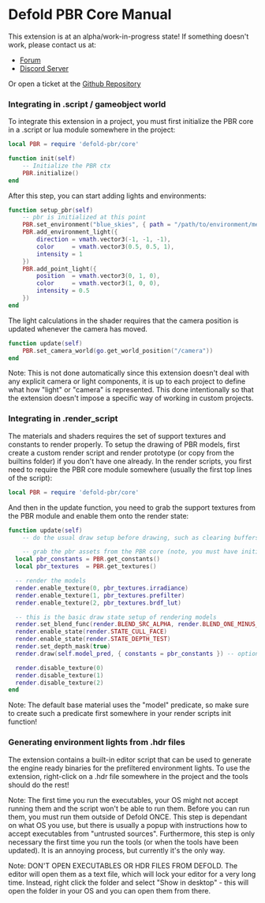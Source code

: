# Defold PBR Core Manual

This extension is at an alpha/work-in-progress state! If something doesn't work, please contact us at:

* [Forum](https://forum.defold.com/)
* [Discord Server](https://discord.gg/6eSFn3U5)

Or open a ticket at the [Github Repository](https://github.com/Jhonnyg/defold-pbr)


### Integrating in .script / gameobject world
To integrate this extension in a project, you must first initialize the PBR core in a .script or lua module somewhere in the project:

```lua
local PBR = require 'defold-pbr/core'

function init(self)
	-- Initialize the PBR ctx
	PBR.initialize()
end
```

After this step, you can start adding lights and environments:

```lua
function setup_pbr(self)
	-- pbr is initialized at this point
	PBR.set_environment("blue_skies", { path = "/path/to/environment/meta" })
	PBR.add_environment_light({
		direction = vmath.vector3(-1, -1, -1),
		color     = vmath.vector3(0.5, 0.5, 1),
		intensity = 1
	})
	PBR.add_point_light({
		position  = vmath.vector3(0, 1, 0),
		color     = vmath.vector3(1, 0, 0),
		intensity = 0.5
	})
end
```

The light calculations in the shader requires that the camera position is updated whenever the camera has moved.
```lua
function update(self)
	PBR.set_camera_world(go.get_world_position("/camera"))
end
```

Note: This is not done automatically since this extension doesn't deal with any explicit camera or light components, it is up to each project to define what how "light" or "camera" is represented. This done intentionally so that the extension doesn't impose a specific way of working in custom projects.


### Integrating in .render_script

The materials and shaders requires the set of support textures and constants to render properly. To setup the drawing of PBR models, first create a custom render script and render prototype (or copy from the builtins folder) if you don't have one already. In the render scripts, you first need to require the PBR core module somewhere (usually the first top lines of the script):

```lua
local PBR = require 'defold-pbr/core'
```

And then in the update function, you need to grab the support textures from the PBR module and enable them onto the render state:
```lua
function update(self)
	-- do the usual draw setup before drawing, such as clearing buffers etc. The default builtin script takes care of the basic setup here

	-- grab the pbr assets from the PBR core (note, you must have initialized the module first!)
  local pbr_constants = PBR.get_constants()
  local pbr_textures  = PBR.get_textures()

  -- render the models
  render.enable_texture(0, pbr_textures.irradiance)
  render.enable_texture(1, pbr_textures.prefilter)
  render.enable_texture(2, pbr_textures.brdf_lut)

  -- this is the basic draw state setup of rendering models
  render.set_blend_func(render.BLEND_SRC_ALPHA, render.BLEND_ONE_MINUS_SRC_ALPHA)
  render.enable_state(render.STATE_CULL_FACE)
  render.enable_state(render.STATE_DEPTH_TEST)
  render.set_depth_mask(true)
  render.draw(self.model_pred, { constants = pbr_constants }) -- optionally, pass in a frustum here!

  render.disable_texture(0)
  render.disable_texture(1)
  render.disable_texture(2)
end
```

Note: The default base material uses the "model" predicate, so make sure to create such a predicate first somewhere in your render scripts init function!


### Generating environment lights from .hdr files

The extension contains a built-in editor script that can be used to generate the engine ready binaries for the prefiltered environment lights.
To use the extension, right-click on a .hdr file somewhere in the project and the tools should do the rest!

Note: The first time you run the executables, your OS might not accept running them and the script won't be able to run them. Before you can run them, you must run them outside of Defold ONCE. This step is dependant on what OS you use, but there is usually a popup with instructions how to accept executables from "untrusted sources". Furthermore, this step is only necessary the first time you run the tools (or when the tools have been updated). It is an annoying process, but currently it's the only way.

Note: DON'T OPEN EXECUTABLES OR HDR FILES FROM DEFOLD. The editor will open them as a text file, which will lock your editor for a very long time. Instead, right click the folder and select "Show in desktop" - this will open the folder in your OS and you can open them from there.
